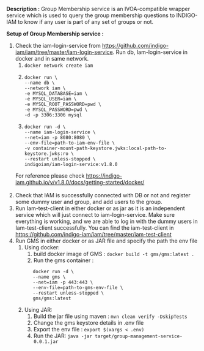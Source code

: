 **Description :**
Group Membership service is an IVOA-compatible wrapper service which is used to query the group membership questions to INDIGO-IAM to know if any user is part of any set of groups or not.

**Setup of Group Membership service :**
1. Check the iam-login-service from https://github.com/indigo-iam/iam/tree/master/iam-login-service. Run db, Iam-login-service in docker and in same network. 
   1. ``` docker network create iam ```
   2. ```
      docker run \
      --name db \
      --network iam \
      -e MYSQL_DATABASE=iam \
      -e MYSQL_USER=iam \
      -e MYSQL_ROOT_PASSWORD=pwd \
      -e MYSQL_PASSWORD=pwd \
      -d -p 3306:3306 mysql
      ```
   3. ```
      docker run -d \
      --name iam-login-service \
      --net=iam -p 8080:8080 \
      --env-file=path-to-iam-env-file \
      -v container-mount-path-keystore.jwks:local-path-to-keystore.jwks:ro \
      --restart unless-stopped \
      indigoiam/iam-login-service:v1.8.0
      ```
   For reference please check https://indigo-iam.github.io/v/v1.8.0/docs/getting-started/docker/
   <br/>
   <br/>
2. Check that IAM is successfully connected with DB or not and register some dummy user and group, and add users to the group.
3. Run Iam-test-client in either docker or as jar as it is an independent service which will just connect to iam-login-service. Make sure everything is working, and we are able to log in with the dummy users in Iam-test-client successfully. You can find the iam-test-client in https://github.com/indigo-iam/iam/tree/master/iam-test-client
4. Run GMS in either docker or as JAR file and specify the path the env file
   1. Using docker:
      1. build docker image of GMS : 
         ```docker build -t gms/gms:latest .```
      2. Run the gms container : 
      ```
         docker run -d \
         --name gms \
         --net=iam -p 443:443 \
         --env-file=path-to-gms-env-file \
         --restart unless-stopped \
         gms/gms:latest
      ```
   2. Using JAR:
      1. Build the jar file using maven : ``` mvn clean verify -DskipTests ```
      2. Change the gms keystore details in .env file 
      3. Export the env file : ```export $(xargs < .env) ```
      4. Run the JAR: ``` java -jar target/group-management-service-0.0.1.jar ```